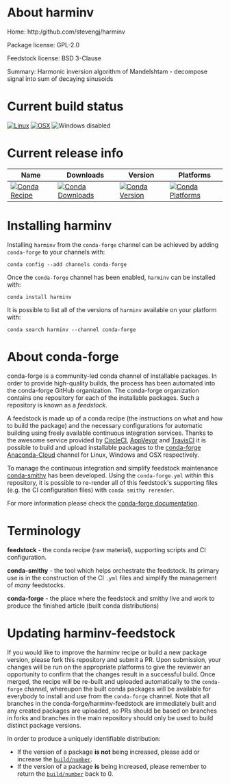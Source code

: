 About harminv
=============

Home: http:/github.com/stevengj/harminv

Package license: GPL-2.0

Feedstock license: BSD 3-Clause

Summary: Harmonic inversion algorithm of Mandelshtam - decompose signal into sum of decaying sinusoids



Current build status
====================

[![Linux](https://img.shields.io/circleci/project/github/conda-forge/harminv-feedstock/master.svg?label=Linux)](https://circleci.com/gh/conda-forge/harminv-feedstock)
[![OSX](https://img.shields.io/travis/conda-forge/harminv-feedstock/master.svg?label=macOS)](https://travis-ci.org/conda-forge/harminv-feedstock)
![Windows disabled](https://img.shields.io/badge/Windows-disabled-lightgrey.svg)

Current release info
====================

| Name | Downloads | Version | Platforms |
| --- | --- | --- | --- |
| [![Conda Recipe](https://img.shields.io/badge/recipe-harminv-green.svg)](https://anaconda.org/conda-forge/harminv) | [![Conda Downloads](https://img.shields.io/conda/dn/conda-forge/harminv.svg)](https://anaconda.org/conda-forge/harminv) | [![Conda Version](https://img.shields.io/conda/vn/conda-forge/harminv.svg)](https://anaconda.org/conda-forge/harminv) | [![Conda Platforms](https://img.shields.io/conda/pn/conda-forge/harminv.svg)](https://anaconda.org/conda-forge/harminv) |

Installing harminv
==================

Installing `harminv` from the `conda-forge` channel can be achieved by adding `conda-forge` to your channels with:

```
conda config --add channels conda-forge
```

Once the `conda-forge` channel has been enabled, `harminv` can be installed with:

```
conda install harminv
```

It is possible to list all of the versions of `harminv` available on your platform with:

```
conda search harminv --channel conda-forge
```


About conda-forge
=================

conda-forge is a community-led conda channel of installable packages.
In order to provide high-quality builds, the process has been automated into the
conda-forge GitHub organization. The conda-forge organization contains one repository
for each of the installable packages. Such a repository is known as a *feedstock*.

A feedstock is made up of a conda recipe (the instructions on what and how to build
the package) and the necessary configurations for automatic building using freely
available continuous integration services. Thanks to the awesome service provided by
[CircleCI](https://circleci.com/), [AppVeyor](http://www.appveyor.com/)
and [TravisCI](https://travis-ci.org/) it is possible to build and upload installable
packages to the [conda-forge](https://anaconda.org/conda-forge)
[Anaconda-Cloud](http://docs.anaconda.org/) channel for Linux, Windows and OSX respectively.

To manage the continuous integration and simplify feedstock maintenance
[conda-smithy](http://github.com/conda-forge/conda-smithy) has been developed.
Using the ``conda-forge.yml`` within this repository, it is possible to re-render all of
this feedstock's supporting files (e.g. the CI configuration files) with ``conda smithy rerender``.

For more information please check the [conda-forge documentation](https://conda-forge.org/docs/).

Terminology
===========

**feedstock** - the conda recipe (raw material), supporting scripts and CI configuration.

**conda-smithy** - the tool which helps orchestrate the feedstock.
                   Its primary use is in the construction of the CI ``.yml`` files
                   and simplify the management of *many* feedstocks.

**conda-forge** - the place where the feedstock and smithy live and work to
                  produce the finished article (built conda distributions)


Updating harminv-feedstock
==========================

If you would like to improve the harminv recipe or build a new
package version, please fork this repository and submit a PR. Upon submission,
your changes will be run on the appropriate platforms to give the reviewer an
opportunity to confirm that the changes result in a successful build. Once
merged, the recipe will be re-built and uploaded automatically to the
`conda-forge` channel, whereupon the built conda packages will be available for
everybody to install and use from the `conda-forge` channel.
Note that all branches in the conda-forge/harminv-feedstock are
immediately built and any created packages are uploaded, so PRs should be based
on branches in forks and branches in the main repository should only be used to
build distinct package versions.

In order to produce a uniquely identifiable distribution:
 * If the version of a package **is not** being increased, please add or increase
   the [``build/number``](http://conda.pydata.org/docs/building/meta-yaml.html#build-number-and-string).
 * If the version of a package **is** being increased, please remember to return
   the [``build/number``](http://conda.pydata.org/docs/building/meta-yaml.html#build-number-and-string)
   back to 0.